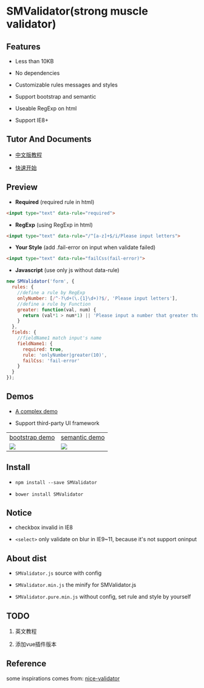 # SMValidator(strong muscle validator)

## Features
- Less than 10KB

- No dependencies

- Customizable rules messages and styles

- Support bootstrap and semantic

- Useable RegExp on html

- Support IE8+

## Tutor And Documents
- [中文版教程](https://wldragon.github.io/SMValidator/tutor/tutor1.html)

- [快速开始](https://github.com/WLDragon/SMValidator/wiki/%E5%BF%AB%E9%80%9F%E5%BC%80%E5%A7%8B)

## Preview
- **Required** (required rule in html)

``` html
<input type="text" data-rule="required">
```

- **RegExp** (using RegExp in html)

``` html
<input type="text" data-rule="/^[a-z]+$/i/Please input letters">
```

- **Your Style** (add .fail-error on input when validate failed)

``` html
<input type="text" data-rule="failCss(fail-error)">
```

- **Javascript** (use only js without data-rule)

``` javascript
new SMValidator('form', {
  rules: {
    //define a rule by RegExp
    onlyNumber: [/^-?\d+(\.{1}\d+)?$/, 'Please input letters'],
    //define a rule by Function
    greater: function(val, num) {
      return (val*1 > num*1) || 'Please input a number that greater than ' + num;
    }
  },
  fields: {
    //fieldName1 match input's name
    fieldName1: {
      required: true,
      rule: 'onlyNumber|greater(10)',
      failCss: 'fail-error'
    }
  }
});
```

## Demos
- [A complex demo](https://wldragon.github.io/SMValidator/)

- Support third-party UI framework
<table>
    <tr>
      <td><a href="https://wldragon.github.io/SMValidator/bootstrap/">bootstrap demo</a></td>
      <td><a href="https://wldragon.github.io/SMValidator/semantic/">semantic demo</a></td>
    </tr>
    <tr>
      <td><img src="https://wldragon.github.io/SMValidator/bootstrap/scan.png"></td>
      <td><img src="https://wldragon.github.io/SMValidator/semantic/scan.png"></td>
    </tr>
</table>

## Install
- ```npm install --save SMValidator```

- ```bower install SMValidator```

## Notice
- checkbox invalid in IE8

- `<select>` only validate on blur in IE9~11, because it's not support oninput

## About dist
- `SMValidator.js` source with config

- `SMValidator.min.js` the minify for SMValidator.js

- `SMValidator.pure.min.js` without config, set rule and style by yourself

## TODO
1. 英文教程

2. 添加vue插件版本

## Reference
some inspirations comes from: [nice-validator](https://github.com/niceue/nice-validator)